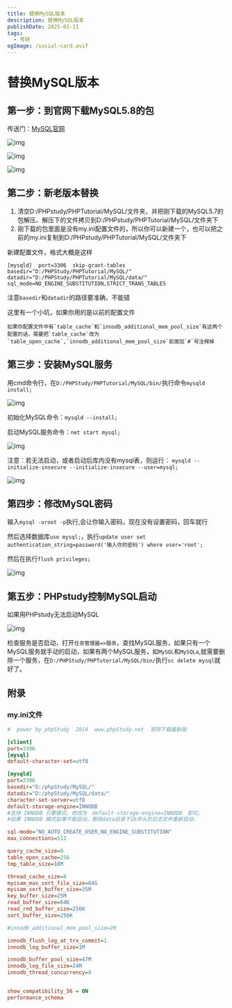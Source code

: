 ```yaml
---
title: 替换MySQL版本
description: 替换MySQL版本
publishDate: 2025-01-11
tags:
  - 考研
ogImage: /social-card.avif
---
```


# 替换MySQL版本

## 第一步：到官网下载MySQL5.8的包

传送门：[MySQL官网](https://dev.mysql.com/downloads/)

![img](https://cdn.mengze.vip/gh/RichardQt/PicBed/note/202206171440031.png)

![img](https://cdn.mengze.vip/gh/RichardQt/PicBed/note/202206171440369.png)

![img](https://cdn.mengze.vip/gh/RichardQt/PicBed/note/202206171440672.png)

## 第二步：新老版本替换

1. 清空D:/PHPstudy/PHPTutorial/MySQL/文件夹，并把刚下载的MySQL5.7的包解压、解压下的文件拷贝到D:/PHPstudy/PHPTutorial/MySQL/文件夹下
2. 刚下载的包里面是没有my.ini配置文件的，所以你可以新建一个，也可以把之前的my.ini复制到D:/PHPstudy/PHPTutorial/MySQL/文件夹下

新建配置文件，格式大概是这样

```
[mysqld]  port=3306  skip-grant-tables  basedir="D:/PHPStudy/PHPTutorial/MySQL/"  datadir="D:/PHPStudy/PHPTutorial/MySQL/data/"  sql_mode=NO_ENGINE_SUBSTITUTION,STRICT_TRANS_TABLES
```

注意`basedir`和`datadir`的路径要准确，不能错

这里有一个小坑，如果你用的是以前的配置文件

```
如果你配置文件中有`table_cache`和`innodb_additional_mem_pool_size`有这两个配置的话，需要把`table_cache`改为`table_open_cache`,`innodb_additional_mem_pool_size`前面加`#`号注释掉
```

## 第三步：安装MySQL服务

用cmd命令行，在`D:/PHPStudy/PHPTutorial/MySQL/bin/`执行命令`mysqld install;`

![img](https://cdn.mengze.vip/gh/RichardQt/PicBed/note/202206171440098.png)

初始化MySQL命令：`mysqld --install;`

启动MySQL服务命令：`net start mysql;`

![img](https://cdn.mengze.vip/gh/RichardQt/PicBed/note/202206171440465.png)

注意：若无法启动，或者启动后库内没有mysql表，则运行：
`mysqld --initialize-insecure --initialize-insecure --user=mysql;`

![img](https://cdn.mengze.vip/gh/RichardQt/PicBed/note/202206171440798.png)

## 第四步：修改MySQL密码

输入`mysql -uroot -p`执行,会让你输入密码，现在没有设置密码，回车就行

然后选择数据库`use mysql;`，执行`update user set authentication_string=password('输入你的密码') where user='root';`

然后在执行`flush privileges;`

![img](https://cdn.mengze.vip/gh/RichardQt/PicBed/note/202206171440973.png)

## 第五步：PHPstudy控制MySQL启动

如果用PHPstudy无法启动MySQL

![img](https://cdn.mengze.vip/gh/RichardQt/PicBed/note/202206171440522.png)

检查服务是否启动，打开`任务管理器=>服务`，查找MySQL服务，如果只有一个MySQL服务就手动的启动，如果有两个MySQL服务，如`MySQL`和`MySQLa`,就需要删除一个服务，在`D:/PHPStudy/PHPTutorial/MySQL/bin/`执行`sc delete mysql`就好了。

## 附录

### my.ini文件

```ini
#  power by phpStudy  2014  www.phpStudy.net  官网下载最新版

[client]
port=3306
[mysql]
default-character-set=utf8

[mysqld]
port=3306
basedir="D:/phpStudy/MySQL/"
datadir="D:/phpStudy/MySQL/data/"
character-set-server=utf8
default-storage-engine=INNODB
#支持 INNODB 引擎模式。修改为　default-storage-engine=INNODB　即可。
#如果 INNODB 模式如果不能启动，删除data目录下ib开头的日志文件重新启动。

sql-mode="NO_AUTO_CREATE_USER,NO_ENGINE_SUBSTITUTION"
max_connections=512

query_cache_size=0
table_open_cache=256
tmp_table_size=18M

thread_cache_size=8
myisam_max_sort_file_size=64G
myisam_sort_buffer_size=35M
key_buffer_size=25M
read_buffer_size=64K
read_rnd_buffer_size=256K
sort_buffer_size=256K

#innodb_additional_mem_pool_size=2M

innodb_flush_log_at_trx_commit=1
innodb_log_buffer_size=1M

innodb_buffer_pool_size=47M
innodb_log_file_size=24M
innodb_thread_concurrency=8


show_compatibility_56 = ON
performance_schema

```

